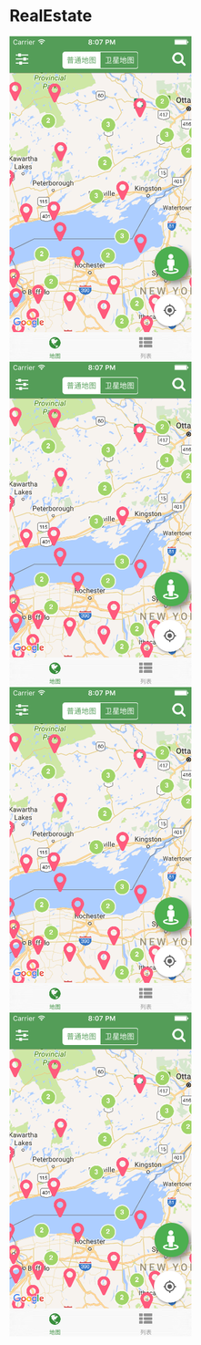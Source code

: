 # RealEstate
<img src="https://raw.githubusercontent.com/brapanda/RealEstate/master/img1.png" /></a>
<img src="https://raw.githubusercontent.com/brapanda/RealEstate/master/img1.png" /></a>
<img src="https://raw.githubusercontent.com/brapanda/RealEstate/master/img1.png" /></a>
<img src="https://raw.githubusercontent.com/brapanda/RealEstate/master/img1.png" /></a>
